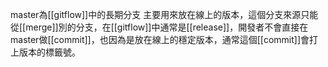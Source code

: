 master為[[gitflow]]中的長期分支
主要用來放在線上的版本，這個分支來源只能從[[merge]]別的分支，在[[gitflow]]中通常是[[release]]，開發者不會直接在master做[[commit]]，也因為是放在線上的穩定版本，通常這個[[commit]]會打上版本的標籤號。